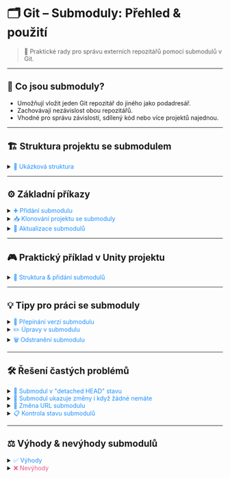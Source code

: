 ﻿# 🗂️ Git – Submoduly: Přehled & použití

> 🚀 Praktické rady pro správu externích repozitářů pomocí submodulů v Git.

---

## 🔎 Co jsou submoduly?

- Umožňují vložit jeden Git repozitář do jiného jako podadresář.
- Zachovávají nezávislost obou repozitářů.
- Vhodné pro správu závislostí, sdílený kód nebo více projektů najednou.

---

## 🏗️ Struktura projektu se submodulem

<details>
<summary><span style="color:#1E90FF;">📁 Ukázková struktura</span></summary>

```plaintext
HlavniProjekt/
  ├── .git/
  ├── .gitmodules
  ├── BeznyAdresar/
  └── Submodul/
      └── .git/
```
</details>

---

## ⚙️ Základní příkazy

<details>
<summary><span style="color:#1E90FF;">➕ Přidání submodulu</span></summary>

```bash
git submodule add https://github.com/uzivatel/knihovna libs/knihovna
```
</details>

<details>
<summary><span style="color:#1E90FF;">📥 Klonování projektu se submoduly</span></summary>

- Vše najednou:
  ```bash
  git clone --recursive https://github.com/uzivatel/projekt
  ```
- Postupně:
  ```bash
  git clone https://github.com/uzivatel/projekt
  git submodule init
  git submodule update
  ```
</details>

<details>
<summary><span style="color:#1E90FF;">🔄 Aktualizace submodulů</span></summary>

- Všechny submoduly:
  ```bash
  git submodule update --remote
  ```
- Konkrétní submodul:
  ```bash
  cd cesta/k/submodulu
  git checkout main
  git pull
  cd ../..
  git add cesta/k/submodulu
  git commit -m "Aktualizován submodul na nejnovější verzi"
  ```
</details>

---

## 🎮 Praktický příklad v Unity projektu

<details>
<summary><span style="color:#1E90FF;">🧩 Struktura & přidání submodulů</span></summary>

```plaintext
UnityProjekt/
  ├── .git/
  ├── .gitmodules
  └── Assets/
      ├── Game/
      └── Plugins/
          ├── UI-Framework/
          └── Network/
```

```bash
cd UnityProjekt
git init
git submodule add https://github.com/author/ui-framework Assets/Plugins/UI-Framework
git submodule add https://github.com/author/network-lib Assets/Plugins/Network
```
</details>

---

## 💡 Tipy pro práci se submoduly

<details>
<summary><span style="color:#1E90FF;">🔀 Přepínání verzí submodulu</span></summary>

```bash
cd cesta/k/submodulu
git checkout v2.0.0
cd ../..
git add cesta/k/submodulu
git commit -m "Změněna verze submodulu na v2.0.0"
```
</details>

<details>
<summary><span style="color:#1E90FF;">✏️ Úpravy v submodulu</span></summary>

```bash
cd cesta/k/submodulu
git checkout -b oprava-chyby
# proveďte změny
git commit -am "Oprava chyby"
git push origin oprava-chyby
# vytvořte pull request v repozitáři submodulu
```
</details>

<details>
<summary><span style="color:#1E90FF;">🗑️ Odstranění submodulu</span></summary>

```bash
git submodule deinit cesta/k/submodulu
git rm --cached cesta/k/submodulu
rm -rf cesta/k/submodulu
rm -rf .git/modules/cesta/k/submodulu
git commit -m "Odstraněn submodul"
```
</details>

---

## 🛠️ Řešení častých problémů

<details>
<summary><span style="color:#1E90FF;">🧩 Submodul v "detached HEAD" stavu</span></summary>

```bash
cd cesta/k/submodulu
git checkout main
```
</details>

<details>
<summary><span style="color:#1E90FF;">🔄 Submodul ukazuje změny i když žádné nemáte</span></summary>

```bash
git submodule update
```
</details>

<details>
<summary><span style="color:#1E90FF;">🔗 Změna URL submodulu</span></summary>

```bash
git config --file=.gitmodules submodule.nazev.url NOVA_URL
git submodule sync
```
</details>

<details>
<summary><span style="color:#1E90FF;">📋 Kontrola stavu submodulů</span></summary>

```bash
git submodule status
```
</details>

---

## ⚖️ Výhody & nevýhody submodulů

<details>
<summary><span style="color:#1E90FF;">✅ Výhody</span></summary>

- Přesná kontrola verzí externích knihoven
- Možnost přímých úprav závislostí
- Lepší organizace v komplexních projektech

</details>

<details>
<summary><span style="color:#E95A84;">❌ Nevýhody</span></summary>

- Vyšší složitost správy
- Nutnost synchronizace hlavního repozitáře po změnách v submodulech
- Strmější učící křivka pro nové členy týmu

</details>
